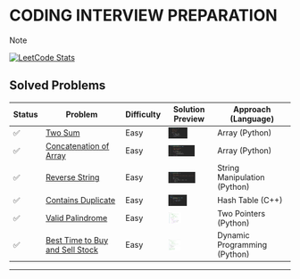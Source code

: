 # **CODING INTERVIEW PREPARATION**
> [!NOTE]
> <a href="https://leetcode.com/u/paudelsamir/" target="_blank">
> <img src="https://leetcard.jacoblin.cool/paudelsamir?theme=light&font=Blinker&ext=activity" alt="LeetCode Stats"/>
> </a>

<!-- 🟢🟠🔴 ♻️	🔜	⏭️	❌🔄 -->


## Solved Problems

<style>
.problem-img {
    height: 20px;
    vertical-align: middle;
}
</style>

| Status | Problem | Difficulty | Solution Preview | Approach (Language) |
| ------ | ------- | ---------- | ---------------- | ------------------- |
| ✅     | [Two Sum](https://leetcode.com/problems/two-sum/) | Easy      | <img src="images/001_two_sum.png" alt="Python Solution" class="problem-img"/> | Array (Python) |
| ✅     | [Concatenation of Array](https://leetcode.com/problems/concatenation-of-array/) | Easy      | <img src="images/003_concatenation_of_array.png" alt="Python Solution" class="problem-img"/> | Array (Python) |
| ✅     | [Reverse String](https://leetcode.com/problems/reverse-string/) | Easy      | <img src="images/002_reverse_string.png" alt="Python Solution" class="problem-img"/> | String Manipulation (Python) |
| ✅     | [Contains Duplicate](https://leetcode.com/problems/contains-duplicate/) | Easy      | <img src="images/004_contains_duplicate.png" alt="C++ Solution" class="problem-img"/> | Hash Table (C++) |
| ✅     | [Valid Palindrome](https://leetcode.com/problems/valid-palindrome/) | Easy      | <img src="images/005_valid_palindrome.png" alt="Python Solution" class="problem-img"/> | Two Pointers (Python) |
| ✅     | [Best Time to Buy and Sell Stock](https://leetcode.com/problems/best-time-to-buy-and-sell-stock/) | Easy      | <img src="images/006_best_time_to_buy_sell_stock.png" alt="Python Solution" class="problem-img"/> | Dynamic Programming (Python) |

---
